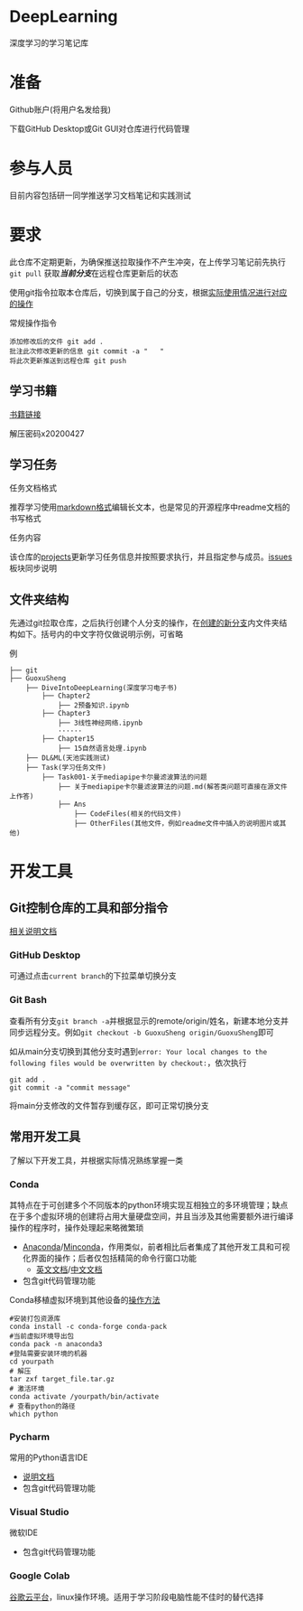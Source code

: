 # DeepLearning

深度学习的学习笔记库

# 准备

Github账户(将用户名发给我)

下载GitHub Desktop或Git GUI对仓库进行代码管理

# 参与人员

目前内容包括研一同学推送学习文档笔记和实践测试

# 要求

此仓库不定期更新，为确保推送拉取操作不产生冲突，在上传学习笔记前先执行```git pull``` 获取***当前分支***在远程仓库更新后的状态

使用git指令拉取本仓库后，切换到属于自己的分支，根据[实际使用情况进行对应的操作](#git控制仓库的工具和部分指令)

常规操作指令

	添加修改后的文件 git add .									
	批注此次修改更新的信息 git commit -a "   "							
	将此次更新推送到远程仓库 git push									



## 学习书籍

[书籍链接](https://github.com/XiangLinPro/IT_book)

解压密码x20200427


## 学习任务

任务文档格式

推荐学习使用[markdown格式](https://www.markdownguide.org/basic-syntax)编辑长文本，也是常见的开源程序中readme文档的书写格式

任务内容

该仓库的[projects](https://github.com/orgs/HuiGulab/projects/2)更新学习任务信息并按照要求执行，并且指定参与成员。[issues](https://github.com/HuiGulab/DeepLearning/issues)板块同步说明




## 文件夹结构

先通过git拉取仓库，之后执行创建个人分支的操作，在[创建的新分支](https://github.com/HuiGulab/DeepLearning#git%E6%8E%A7%E5%88%B6%E4%BB%93%E5%BA%93%E7%9A%84%E5%B7%A5%E5%85%B7%E5%92%8C%E9%83%A8%E5%88%86%E6%8C%87%E4%BB%A4)内文件夹结构如下。括号内的中文字符仅做说明示例，可省略

例

	├── git
	├── GuoxuSheng
		├── DiveIntoDeepLearning(深度学习电子书)
			├── Chapter2
				├── 2预备知识.ipynb
			├── Chapter3
				├── 3线性神经网络.ipynb
				······
			├── Chapter15
				├── 15自然语言处理.ipynb
		├── DL&ML(天池实践测试)
		├── Task(学习任务文件)
			├── Task001-关于mediapipe卡尔曼滤波算法的问题
				├── 关于mediapipe卡尔曼滤波算法的问题.md(解答类问题可直接在源文件上作答)
				├── Ans
					├── CodeFiles(相关的代码文件)
					├── OtherFiles(其他文件，例如readme文件中插入的说明图片或其他)
					

# 开发工具
## Git控制仓库的工具和部分指令

[相关说明文档](https://docs.github.com/cn)

### GitHub Desktop

可通过点击```current branch```的下拉菜单切换分支

### Git Bash

查看所有分支```git branch -a```并根据显示的remote/origin/姓名，新建本地分支并同步远程分支。例如```git checkout -b GuoxuSheng origin/GuoxuSheng```即可

如从main分支切换到其他分支时遇到```error: Your local changes to the following files would be overwritten by checkout:```，依次执行

	git add .
	git commit -a "commit message"

将main分支修改的文件暂存到缓存区，即可正常切换分支

## 常用开发工具

了解以下开发工具，并根据实际情况熟练掌握一类
### Conda
其特点在于可创建多个不同版本的python环境实现互相独立的多环境管理；缺点在于多个虚拟环境的创建将占用大量硬盘空间，并且当涉及其他需要额外进行编译操作的程序时，操作处理起来略微繁琐
- [Anaconda](https://www.anaconda.com/)/[Minconda](https://docs.conda.io/en/latest/miniconda.html)，作用类似，前者相比后者集成了其他开发工具和可视化界面的操作；后者仅包括精简的命令行窗口功能
	- [英文文档](https://docs.conda.io/projects/conda/en/latest/user-guide/index.html)/[中文文档](https://anaconda.org.cn/anaconda/user-guide/getting-started/)
- 包含git代码管理功能

Conda移植虚拟环境到其他设备的[操作方法](https://blog.csdn.net/buweifeng/article/details/124733123?utm_medium=distribute.pc_relevant.none-task-blog-2~default~baidujs_baidulandingword~default-1-124733123-blog-115385868.t0_layer_searchtargeting_sa&spm=1001.2101.3001.4242.2&utm_relevant_index=3)

	#安装打包资源库
	conda install -c conda-forge conda-pack
	#当前虚拟环境导出包
	conda pack -n anaconda3
	#登陆需要安装环境的机器
	cd yourpath
	# 解压
	tar zxf target_file.tar.gz
	# 激活环境
	conda activate /yourpath/bin/activate 
	# 查看python的路径
	which python


### Pycharm
常用的Python语言IDE
- [说明文档](https://pycharm.iswbm.com/)
- 包含git代码管理功能
### Visual Studio
微软IDE
- 包含git代码管理功能

### Google Colab

[谷歌云平台](https://zhuanlan.zhihu.com/p/386162610)，linux操作环境。适用于学习阶段电脑性能不佳时的替代选择

